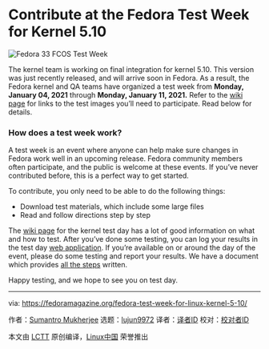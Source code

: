 [#]: collector: (lujun9972)
[#]: translator: ( )
[#]: reviewer: ( )
[#]: publisher: ( )
[#]: url: ( )
[#]: subject: (Contribute at the Fedora Test Week for Kernel 5.10)
[#]: via: (https://fedoramagazine.org/fedora-test-week-for-linux-kernel-5-10/)
[#]: author: (Sumantro Mukherjee https://fedoramagazine.org/author/sumantrom/)

Contribute at the Fedora Test Week for Kernel 5.10
======

![Fedora 33 FCOS Test Week][1]

The kernel team is working on final integration for kernel 5.10. This version was just recently released, and will arrive soon in Fedora. As a result, the Fedora kernel and QA teams have organized a test week from **Monday, January 04, 2021** through **Monday, January 11, 2021.** Refer to the [wiki page][2] for links to the test images you’ll need to participate. Read below for details.

### How does a test week work?

A test week is an event where anyone can help make sure changes in Fedora work well in an upcoming release. Fedora community members often participate, and the public is welcome at these events. If you’ve never contributed before, this is a perfect way to get started.

To contribute, you only need to be able to do the following things:

  * Download test materials, which include some large files
  * Read and follow directions step by step



The [wiki page][2] for the kernel test day has a lot of good information on what and how to test. After you’ve done some testing, you can log your results in the test day [web application][3]. If you’re available on or around the day of the event, please do some testing and report your results. We have a document which provides [all the steps][4] written.

Happy testing, and we hope to see you on test day.

--------------------------------------------------------------------------------

via: https://fedoramagazine.org/fedora-test-week-for-linux-kernel-5-10/

作者：[Sumantro Mukherjee][a]
选题：[lujun9972][b]
译者：[译者ID](https://github.com/译者ID)
校对：[校对者ID](https://github.com/校对者ID)

本文由 [LCTT](https://github.com/LCTT/TranslateProject) 原创编译，[Linux中国](https://linux.cn/) 荣誉推出

[a]: https://fedoramagazine.org/author/sumantrom/
[b]: https://github.com/lujun9972
[1]: https://fedoramagazine.org/wp-content/uploads/2015/03/test-days-945x400.png
[2]: http://fedoraproject.org/wiki/Test_Day:2021-01-04_Kernel_5.10_Test_Week
[3]: http://testdays.fedorainfracloud.org/events/99
[4]: https://docs.fedoraproject.org/en-US/quick-docs/kernel/howto-kernel-testday/
